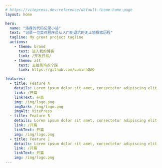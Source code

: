 ```yaml
---
# https://vitepress.dev/reference/default-theme-home-page
layout: home

hero:
  name: "洛霖的代码记录小站"
  text: "记录一位菜鸡程序员从入门到退坑的无止境探索历程"
  tagline: My great project tagline
  actions:
    - theme: brand
      text: 进入我的博客
      link: /开发日常/
    - theme: alt
      text: 去给菜鸡点个踩
      link: https://github.com/LuminaQAQ

features:
  - title: Feature A
    details: Lorem ipsum dolor sit amet, consectetur adipiscing elit
    link: /开篇
    linkText: 开篇
    img: /img/logo.png
    imgDark: /img/logo.png
    imgAlt: VitePress
  - title: Feature B
    details: Lorem ipsum dolor sit amet, consectetur adipiscing elit
    link: /开篇
    linkText: 开篇
    img: /img/logo.png
  - title: Feature C
    details: Lorem ipsum dolor sit amet, consectetur adipiscing elit
    link: /开篇
    linkText: 开篇
    img: /img/logo.png
---
```

